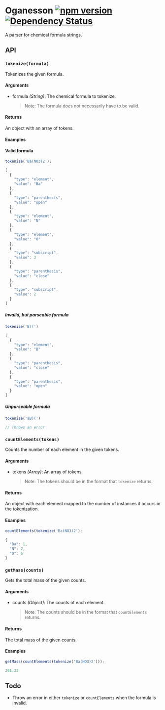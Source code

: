 # Oganesson [![npm version](https://badge.fury.io/js/oganesson.svg)](https://www.npmjs.com/package/oganesson) [![Dependency Status](https://david-dm.org/nathanhleung/oganesson.svg)](https://david-dm.org/nathanhleung/oganesson)
A parser for chemical formula strings.

## API

### `tokenize(formula)`
Tokenizes the given formula.

#### Arguments
* formula _(String)_: The chemical formula to tokenize.
  > Note: The formula does not necessarily have to be valid.

#### Returns
An object with an array of tokens.

#### Examples

#### Valid formula

```js
tokenize('Ba(NO3)2');
```

```js
[
  {
    "type": "element",
    "value": "Ba"
  },
  {
    "type": "parenthesis",
    "value": "open"
  },
  {
    "type": "element",
    "value": "N"
  },
  {
    "type": "element",
    "value": "O"
  },
  {
    "type": "subscript",
    "value": 3
  },
  {
    "type": "parenthesis",
    "value": "close"
  },
  {
    "type": "subscript",
    "value": 2
  }
]
```

##### Invalid, but parseable formula

```js
tokenize('B)(')
```

```js
[
  {
    "type": "element",
    "value": "B"
  },
  {
    "type": "parenthesis",
    "value": "close"
  },
  {
    "type": "parenthesis",
    "value": "open"
  }
]
```

##### Unparseable formula

```js
tokenize('aB)(')
```

```js
// Throws an error
```

### `countElements(tokens)`
Counts the number of each element in the given tokens.

#### Arguments
* tokens _(Array)_: An array of tokens
  > Note: The tokens should be in the format that `tokenize` returns.

#### Returns
An object with each element mapped to the number of instances it occurs in the tokenization.

#### Examples

```js
countElements(tokenize('Ba(NO3)2');
```

```js
{
  "Ba": 1,
  "N": 2,
  "O": 6
}
```

### `getMass(counts)`
Gets the total mass of the given counts.

#### Arguments
* counts _(Object)_: The counts of each element.
  > Note: The counts should be in the format that `countElements` returns.

#### Returns
The total mass of the given counts.

#### Examples

```js
getMass(countElements(tokenize('Ba(NO3)2')));
```

```js
261.33
```

## Todo
- Throw an error in either `tokenize` or `countElements` when the formula is invalid.
